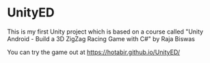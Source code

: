 # UnityED
This is my first Unity project which is based on a course called "Unity Android - Build a 3D ZigZag Racing Game with C#" by Raja Biswas

You can try the game out at https://hotabir.github.io/UnityED/
